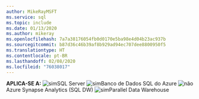 ```yaml
---
author: MikeRayMSFT
ms.service: sql
ms.topic: include
ms.date: 01/13/2020
ms.author: mikeray
ms.openlocfilehash: 7a7a38176054fb0d0170e5ba98e4d04b23ac937b
ms.sourcegitcommit: b87d36c46b39af8b929ad94ec707dee8800950f5
ms.translationtype: HT
ms.contentlocale: pt-BR
ms.lasthandoff: 02/08/2020
ms.locfileid: "76038017"
---
```

<Token>**APLICA-SE A:** ![sim](media/yes.png)SQL Server ![sim](media/yes.png)Banco de Dados SQL do Azure ![não](media/no.png)Azure Synapse Analytics (SQL DW) ![sim](media/yes.png)Parallel Data Warehouse </Token>

